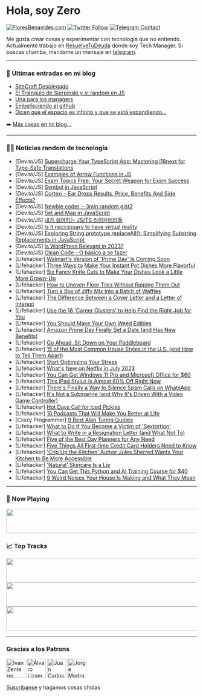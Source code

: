 # Hola, soy Zero

[![FloresBenavides.com](https://img.shields.io/website?down_message=oops&label=MiBlog&style=for-the-badge&up_message=online&url=https%3A%2F%2Ffloresbenavides.com)](https://floresbenavides.com) [![Twitter Follow](https://img.shields.io/twitter/follow/ZeroDragon?color=%231DA1F2&label=Follow&logo=twitter&logoColor=ffffff&style=for-the-badge)](https://twitter.com/zerodragon) [![Telegram Contact](https://img.shields.io/badge/escr%C3%ADbeme-ZeroDragon-%2326A5E4?style=for-the-badge&logo=telegram)](https://t.me/zerodragon)

Me gusta crear cosas y experimentar con tecnología que no entiendo.
Actualmente trabajo en [ResuelveTuDeuda](http://github.com/resuelve) donde soy Tech Manager.
Si buscas chamba, mandame un mensaje en [telegram](https://t.me/zerodragon).

---

### 📕 Últimas entradas en mi blog
<!-- BLOG-POST-LIST:START -->
- [SiteCraft Desplegado](https://floresbenavides.com/sitecraft-desplegado/)
- [El Triángulo de Sierpinski y el random en JS](https://floresbenavides.com/el-triangulo-de-sierpinski-y-el-random-en-js/)
- [Una para los managers](https://floresbenavides.com/una-para-los-managers/)
- [Embelleciendo el github](https://floresbenavides.com/embelleciendo-el-github/)
- [Dicen que el espacio es infinito y que se está expandiendo…](https://floresbenavides.com/dicen-que-el-espacio-es-infinito-y-que-se-esta-expandiendo/)
<!-- BLOG-POST-LIST:END -->

➡️ [Más cosas en mi blog...](https://floresbenavides.com)

---

### 👨‍💻 Noticias random de tecnología
<!-- TECH-POSTS:START -->
- [Dev.to/JS] [Supercharge Your TypeScript App: Mastering i18next for Type-Safe Translations](https://dev.to/adrai/supercharge-your-typescript-app-mastering-i18next-for-type-safe-translations-2idp)
- [Dev.to/JS] [Examples of Arrow Functions in JS](https://dev.to/ahrasovic/examples-of-arrow-functions-in-js-15eg)
- [Dev.to/JS] [Exam Topics Free: Your Secret Weapon for Exam Success](https://dev.to/x9mhlyjj/exam-topics-free-your-secret-weapon-for-exam-success-2p95)
- [Dev.to/JS] [Symbol in JavaScript](https://dev.to/indracit/symbol-in-javascript-3k5i)
- [Dev.to/JS] [Cortexi - Ear Drops Results, Price, Benefits And Side Effects?](https://dev.to/cortexifac93513/cortexi-ear-drops-results-price-benefits-and-side-effects-c83)
- [Dev.to/JS] [Newbie coder  -  3min random gist3](https://dev.to/devsisi/newbie-coder-3min-random-gist3-3a3n)
- [Dev.to/JS] [Set and Map in JavaScript](https://dev.to/indracit/set-and-map-in-javascript-348k)
- [Dev.to/JS] [내가 싫어하는 JS/TS 라이브러리들](https://dev.to/composite/naega-silheohaneun-jsts-raibeureorideul-272l)
- [Dev.to/JS] [Is it neccessary to have virtual reality](https://dev.to/serena_cole2007/is-it-neccessary-to-have-virtual-reality-5a5d)
- [Dev.to/JS] [Exploring String.prototype.replaceAll&lpar;&rpar;: Simplifying Substring Replacements in JavaScript](https://dev.to/shameerchagani/exploring-stringprototypereplaceall-simplifying-substring-replacements-in-javascript-500e)
- [Dev.to/JS] [Is WordPress Relevant in 2023?](https://dev.to/ahmadswalih/is-wordpress-relevant-in-2023-1dlg)
- [Dev.to/JS] [Clean Code - O básico a se fazer](https://dev.to/raphaelramos/clean-code-o-basico-a-se-fazer-3kec)
- [Lifehacker] [Walmart&#39;s Version of &#39;Prime Day&#39; Is Coming Soon](https://lifehacker.com/walmarts-version-of-prime-day-is-coming-soon-1850562332)
- [Lifehacker] [Three Ways to Make Your Instant Pot Dishes More Flavorful](https://lifehacker.com/three-ways-to-make-your-instant-pot-dishes-more-flavorf-1850562484)
- [Lifehacker] [Six Fancy Knife Cuts to Make Your Dishes Look a Little More Grown-Up](https://lifehacker.com/six-fancy-knife-cuts-to-make-your-dishes-look-a-little-1850562457)
- [Lifehacker] [How to Uneven Floor Tiles Without Ripping Them Out](https://lifehacker.com/how-to-uneven-floor-tiles-without-ripping-them-out-1850560951)
- [Lifehacker] [Turn a Box of Jiffy Mix Into a Batch of Waffles](https://lifehacker.com/turn-a-box-of-jiffy-mix-into-a-batch-of-waffles-1850561306)
- [Lifehacker] [The Difference Between a Cover Letter and a Letter of Interest](https://lifehacker.com/the-difference-between-a-cover-letter-and-a-letter-of-i-1850561095)
- [Lifehacker] [Use the 16 &#39;Career Clusters&#39; to Help Find the Right Job for You](https://lifehacker.com/use-the-16-career-clusters-to-help-find-the-right-job-f-1850560980)
- [Lifehacker] [You Should Make Your Own Weed Edibles](https://lifehacker.com/you-should-make-your-own-weed-edibles-1850502051)
- [Lifehacker] [Amazon Prime Day Finally Set a Date &lpar;and Has New Benefits&rpar;](https://lifehacker.com/amazon-prime-day-finally-set-a-date-and-has-new-benefi-1850561082)
- [Lifehacker] [Go Ahead, Sit Down on Your Paddleboard](https://lifehacker.com/go-ahead-sit-down-on-your-paddleboard-1850560718)
- [Lifehacker] [15 of the Most Common House Styles in the U.S. &lpar;and How to Tell Them Apart&rpar;](https://lifehacker.com/15-of-the-most-common-house-styles-in-the-u-s-and-how-1850560061)
- [Lifehacker] [Start Optimizing Your Stress](https://lifehacker.com/start-optimizing-your-stress-1850513094)
- [Lifehacker] [What&#39;s New on Netflix in July 2023](https://lifehacker.com/whats-new-on-netflix-in-july-2023-1850560304)
- [Lifehacker] [You Can Get Windows 11 Pro and Microsoft Office for $60](https://lifehacker.com/you-can-get-windows-11-pro-and-microsoft-office-for-60-1850541269)
- [Lifehacker] [This iPad Stylus Is Almost 60% Off Right Now](https://lifehacker.com/this-ipad-stylus-is-almost-60-off-right-now-1850541261)
- [Lifehacker] [There&#39;s Finally a Way to Silence Spam Calls on WhatsApp](https://lifehacker.com/theres-finally-a-way-to-silence-spam-calls-on-whatsapp-1850559039)
- [Lifehacker] [It&#39;s Not a Submarine &lpar;and Why It&#39;s Driven With a Video Game Controller&rpar;](https://lifehacker.com/its-not-a-submarine-and-why-its-driven-with-a-video-ga-1850558253)
- [Lifehacker] [Hot Days Call for Iced Pickles](https://lifehacker.com/hot-days-call-for-iced-pickles-1850557992)
- [Lifehacker] [10 Podcasts That Will Make You Better at Life](https://lifehacker.com/10-podcasts-that-will-make-you-better-at-life-1850549166)
- [Crazy Programmer] [9 Best Alan Turing Quotes](https://www.thecrazyprogrammer.com/2023/06/alan-turing-quotes.html)
- [Lifehacker] [What to Do If You Become a Victim of &#39;Sextortion&#39;](https://lifehacker.com/what-to-do-if-you-become-a-victim-of-sextortion-1850467335)
- [Lifehacker] [What to Write in a Resignation Letter &lpar;and What Not To&rpar;](https://lifehacker.com/what-to-write-in-a-resignation-letter-and-what-not-to-1850557184)
- [Lifehacker] [Five of the Best Day Planners for Any Need](https://lifehacker.com/five-of-the-best-day-planners-for-any-need-1850556687)
- [Lifehacker] [Five Things All First-time Credit Card Holders Need to Know](https://lifehacker.com/five-things-all-first-time-credit-card-holders-need-to-1850556613)
- [Lifehacker] [&#39;Crip Up the Kitchen&#39; Author Jules Sherred Wants Your Kitchen to Be More Accessible](https://lifehacker.com/crip-up-the-kitchen-author-jules-sherred-wants-your-kit-1850545789)
- [Lifehacker] [&#39;Natural&#39; Skincare Is a Lie](https://lifehacker.com/natural-skincare-is-a-lie-1850556509)
- [Lifehacker] [You Can Get This Python and AI Training Course for $40](https://lifehacker.com/you-can-get-this-python-and-ai-training-course-for-40-1850541252)
- [Lifehacker] [9 Weird Noises Your House Is Making and What They Mean](https://lifehacker.com/9-weird-noises-your-houses-is-making-and-what-they-mean-1850556207)<!-- TECH-POSTS:END -->

---

### 🎵 Now Playing
<a href="https://spotify-now-playing-dun.vercel.app/now-playing?open"><img src="https://spotify-now-playing-dun.vercel.app/now-playing" width="540" height="64"></a>

### 📈 Top Tracks
<a href="https://spotify-now-playing-dun.vercel.app/top-tracks?i=1&open"><img src="https://spotify-now-playing-dun.vercel.app/top-tracks?i=1" width="540" height="64"></a>
<a href="https://spotify-now-playing-dun.vercel.app/top-tracks?i=2&open"><img src="https://spotify-now-playing-dun.vercel.app/top-tracks?i=2" width="540" height="64"></a>
<a href="https://spotify-now-playing-dun.vercel.app/top-tracks?i=3&open"><img src="https://spotify-now-playing-dun.vercel.app/top-tracks?i=3" width="540" height="64"></a>

---

### Gracias a los Patrons
[<img src="https://avatars.githubusercontent.com/u/243380?v=4" alt="Iván Zenteno" width="50px">](https://github.com/k001) [<img src="https://avatars.githubusercontent.com/u/19955639?v=4" alt="Álvaro Lizama" width="50px">](https://github.com/alvarolizama) [<img src="https://avatars.githubusercontent.com/u/2718753?v=4" alt="Juan Carlos Ruiz" width="50px">](https://github.com/JuanCrg90) [<img src="https://avatars.githubusercontent.com/u/37025?v=4" alt="Jorge Medrano" width="50px">](https://github.com/h1pp1e) 

[Suscríbanse](https://www.patreon.com/zerodragon) y hagámos cosas chidas
